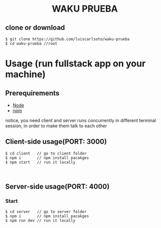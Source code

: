 <h1 align="center">
    WAKU PRUEBA
</h1>

## clone or download
```terminal
$ git clone https://github.com/luiscarlsoto/waku-prueba
$ cd waku-prueba //root
```

# Usage (run fullstack app on your machine)

## Prerequirements
- [Node](https://nodejs.org/en/download/)
- [npm](https://nodejs.org/en/download/package-manager/)

notice, you need client and server runs concurrently in different terminal session, in order to make them talk to each other

## Client-side usage(PORT: 3000)
```terminal
$ cd client   // go to client folder
$ npm i       // npm install pacakges
$ npm start   // run it locally



```


## Server-side usage(PORT: 4000)

### Start

```terminal
$ cd server   // go to server folder
$ npm i       // npm install pacakges
$ npm run dev // run it locally
```
